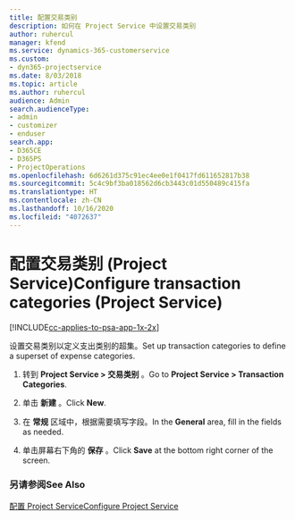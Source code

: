 ```yaml
---
title: 配置交易类别
description: 如何在 Project Service 中设置交易类别
author: ruhercul
manager: kfend
ms.service: dynamics-365-customerservice
ms.custom:
- dyn365-projectservice
ms.date: 8/03/2018
ms.topic: article
ms.author: ruhercul
audience: Admin
search.audienceType:
- admin
- customizer
- enduser
search.app:
- D365CE
- D365PS
- ProjectOperations
ms.openlocfilehash: 6d6261d375c91ec4ee0e1f0417fd611652817b38
ms.sourcegitcommit: 5c4c9bf3ba018562d6cb3443c01d550489c415fa
ms.translationtype: HT
ms.contentlocale: zh-CN
ms.lasthandoff: 10/16/2020
ms.locfileid: "4072637"
---
```

# <a name="configure-transaction-categories-project-service"></a><span data-ttu-id="60ec4-103">配置交易类别 (Project Service)</span><span class="sxs-lookup"><span data-stu-id="60ec4-103">Configure transaction categories (Project Service)</span></span>

[!INCLUDE[cc-applies-to-psa-app-1x-2x](../includes/cc-applies-to-psa-app-1x-2x.md)]

<span data-ttu-id="60ec4-104">设置交易类别以定义支出类别的超集。</span><span class="sxs-lookup"><span data-stu-id="60ec4-104">Set up transaction categories to define a superset of expense categories.</span></span>  
  
1.  <span data-ttu-id="60ec4-105">转到 **Project Service > 交易类别** 。</span><span class="sxs-lookup"><span data-stu-id="60ec4-105">Go to **Project Service > Transaction Categories**.</span></span>  
  
2.  <span data-ttu-id="60ec4-106">单击 **新建** 。</span><span class="sxs-lookup"><span data-stu-id="60ec4-106">Click **New**.</span></span>  
  
3.  <span data-ttu-id="60ec4-107">在 **常规** 区域中，根据需要填写字段。</span><span class="sxs-lookup"><span data-stu-id="60ec4-107">In the **General** area, fill in the fields as needed.</span></span>  
  
4.  <span data-ttu-id="60ec4-108">单击屏幕右下角的 **保存** 。</span><span class="sxs-lookup"><span data-stu-id="60ec4-108">Click **Save** at the bottom right corner of the screen.</span></span>  
  
### <a name="see-also"></a><span data-ttu-id="60ec4-109">另请参阅</span><span class="sxs-lookup"><span data-stu-id="60ec4-109">See Also</span></span>  
 [<span data-ttu-id="60ec4-110">配置 Project Service</span><span class="sxs-lookup"><span data-stu-id="60ec4-110">Configure Project Service</span></span>](../psa/configure.md)
